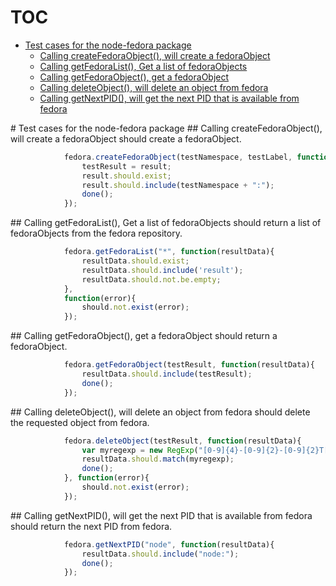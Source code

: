 # TOC
   - [Test cases for the node-fedora package](#test-cases-for-the-node-fedora-package)
     - [Calling createFedoraObject(), will create a fedoraObject](#test-cases-for-the-node-fedora-package-calling-createfedoraobject-will-create-a-fedoraobject)
     - [Calling getFedoraList(), Get a list of fedoraObjects](#test-cases-for-the-node-fedora-package-calling-getfedoralist-get-a-list-of-fedoraobjects)
     - [Calling getFedoraObject(), get a fedoraObject](#test-cases-for-the-node-fedora-package-calling-getfedoraobject-get-a-fedoraobject)
     - [Calling deleteObject(), will delete an object from fedora](#test-cases-for-the-node-fedora-package-calling-deleteobject-will-delete-an-object-from-fedora)
     - [Calling getNextPID(), will get the next PID that is available from fedora](#test-cases-for-the-node-fedora-package-calling-getnextpid-will-get-the-next-pid-that-is-available-from-fedora)
<a name="" />
 
<a name="test-cases-for-the-node-fedora-package" />
# Test cases for the node-fedora package
<a name="test-cases-for-the-node-fedora-package-calling-createfedoraobject-will-create-a-fedoraobject" />
## Calling createFedoraObject(), will create a fedoraObject
should create a fedoraObject.

```js
			fedora.createFedoraObject(testNamespace, testLabel, function(result){
				testResult = result;
				result.should.exist;
				result.should.include(testNamespace + ":");
				done();
			});
```

<a name="test-cases-for-the-node-fedora-package-calling-getfedoralist-get-a-list-of-fedoraobjects" />
## Calling getFedoraList(), Get a list of fedoraObjects
should return a list of fedoraObjects from the fedora repository.

```js
			fedora.getFedoraList("*", function(resultData){
				resultData.should.exist;
				resultData.should.include('result');
				resultData.should.not.be.empty;
			}, 
			function(error){
				should.not.exist(error);
			});
```

<a name="test-cases-for-the-node-fedora-package-calling-getfedoraobject-get-a-fedoraobject" />
## Calling getFedoraObject(), get a fedoraObject
should return a fedoraObject.

```js
			fedora.getFedoraObject(testResult, function(resultData){
				resultData.should.include(testResult);
				done();
			});
```

<a name="test-cases-for-the-node-fedora-package-calling-deleteobject-will-delete-an-object-from-fedora" />
## Calling deleteObject(), will delete an object from fedora
should delete the requested object from fedora.

```js
			fedora.deleteObject(testResult, function(resultData){
				var myregexp = new RegExp("[0-9]{4}-[0-9]{2}-[0-9]{2}T[0-9]{2}:[0-9]{2}:[0-9]{2}.?[0-9]*Z");
				resultData.should.match(myregexp);
				done();
			}, function(error){
				should.not.exist(error);
			});
```

<a name="test-cases-for-the-node-fedora-package-calling-getnextpid-will-get-the-next-pid-that-is-available-from-fedora" />
## Calling getNextPID(), will get the next PID that is available from fedora
should return the next PID from fedora.

```js
			fedora.getNextPID("node", function(resultData){
				resultData.should.include("node:");
				done();
			});
```

